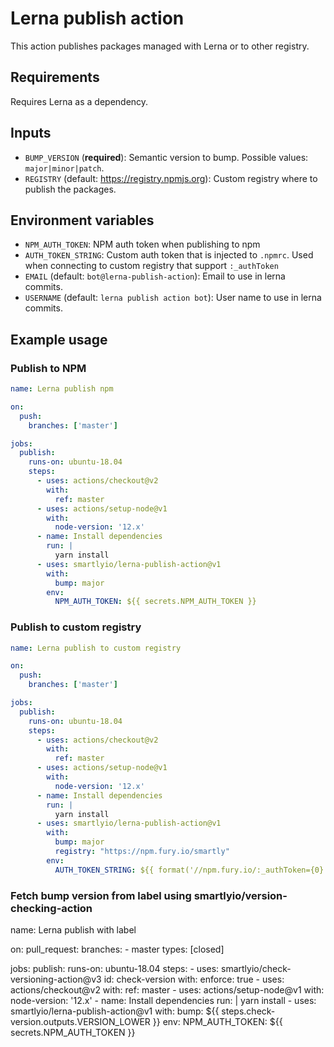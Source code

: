 # Lerna publish action

This action publishes packages managed with Lerna or to other registry.

## Requirements

Requires Lerna as a dependency.

## Inputs

- `BUMP_VERSION` (**required**): Semantic version to bump. Possible values: `major|minor|patch`.
- `REGISTRY` (default: https://registry.npmjs.org): Custom registry where to publish the packages.

## Environment variables

- `NPM_AUTH_TOKEN`: NPM auth token when publishing to npm
- `AUTH_TOKEN_STRING`: Custom auth token that is injected to `.npmrc`. Used when connecting to custom registry that
  support `:_authToken`
- `EMAIL` (default: `bot@lerna-publish-action`): Email to use in lerna commits.
- `USERNAME` (default: `lerna publish action bot`): User name to use in lerna commits.

## Example usage

### Publish to NPM

```yaml
name: Lerna publish npm

on:
  push:
    branches: ['master']

jobs:
  publish:
    runs-on: ubuntu-18.04
    steps:
      - uses: actions/checkout@v2
        with:
          ref: master
      - uses: actions/setup-node@v1
        with:
          node-version: '12.x'
      - name: Install dependencies
        run: |
          yarn install
      - uses: smartlyio/lerna-publish-action@v1
        with:
          bump: major
        env:
          NPM_AUTH_TOKEN: ${{ secrets.NPM_AUTH_TOKEN }}
```

### Publish to custom registry

``` yaml
name: Lerna publish to custom registry

on:
  push:
    branches: ['master']

jobs:
  publish:
    runs-on: ubuntu-18.04
    steps:
      - uses: actions/checkout@v2
        with:
          ref: master
      - uses: actions/setup-node@v1
        with:
          node-version: '12.x'
      - name: Install dependencies
        run: |
          yarn install
      - uses: smartlyio/lerna-publish-action@v1
        with:
          bump: major
          registry: "https://npm.fury.io/smartly"
        env:
          AUTH_TOKEN_STRING: ${{ format('//npm.fury.io/:_authToken={0}', secrets.GEMFURY_TOKEN) }}
```

### Fetch bump version from label using smartlyio/version-checking-action
name: Lerna publish with label

on:
  pull_request:
    branches:
    - master
    types: [closed]

jobs:
  publish:
    runs-on: ubuntu-18.04
    steps:
      - uses: smartlyio/check-versioning-action@v3
        id: check-version
        with:
          enforce: true
      - uses: actions/checkout@v2
        with:
          ref: master
      - uses: actions/setup-node@v1
        with:
          node-version: '12.x'
      - name: Install dependencies
        run: |
          yarn install
      - uses: smartlyio/lerna-publish-action@v1
        with:
          bump: ${{ steps.check-version.outputs.VERSION_LOWER }}
        env:
          NPM_AUTH_TOKEN: ${{ secrets.NPM_AUTH_TOKEN }}


